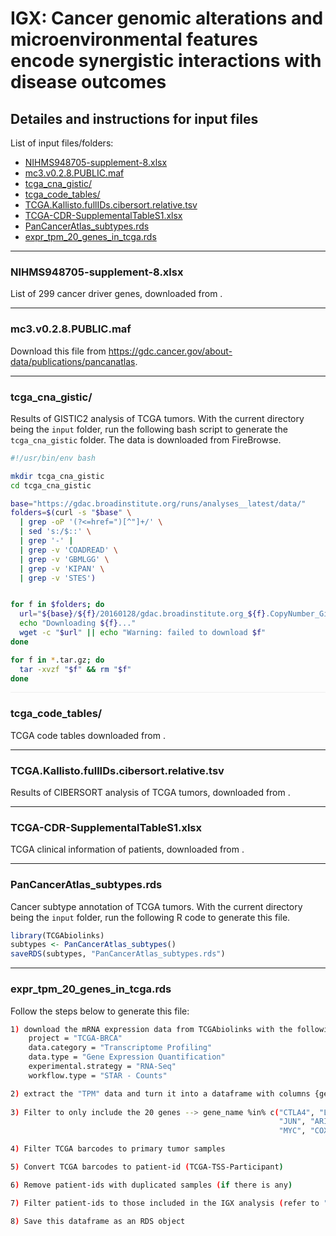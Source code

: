 # IGX: Cancer genomic alterations and microenvironmental features encode synergistic interactions with disease outcomes

## Detailes and instructions for input files

List of input files/folders:
- [NIHMS948705-supplement-8.xlsx](#1)
- [mc3.v0.2.8.PUBLIC.maf](#2)
- [tcga_cna_gistic/](#3)
- [tcga_code_tables/](#4)
- [TCGA.Kallisto.fullIDs.cibersort.relative.tsv](#5)
- [TCGA-CDR-SupplementalTableS1.xlsx](#6)
- [PanCancerAtlas_subtypes.rds](#7)
- [expr_tpm_20_genes_in_tcga.rds](#8)

---

### <a id="1"></a>NIHMS948705-supplement-8.xlsx
List of 299 cancer driver genes, downloaded from .

---

### <a id="2"></a>mc3.v0.2.8.PUBLIC.maf
Download this file from https://gdc.cancer.gov/about-data/publications/pancanatlas.

---

### <a id="3"></a>tcga_cna_gistic/
Results of GISTIC2 analysis of TCGA tumors. With the current directory being the `input` folder, run the following bash script to generate the `tcga_cna_gistic` folder. The data is downloaded from FireBrowse.
```bash
#!/usr/bin/env bash

mkdir tcga_cna_gistic
cd tcga_cna_gistic

base="https://gdac.broadinstitute.org/runs/analyses__latest/data/"
folders=$(curl -s "$base" \
  | grep -oP '(?<=href=")[^"]+/' \
  | sed 's:/$::' \
  | grep '-' |
  | grep -v 'COADREAD' \
  | grep -v 'GBMLGG' \
  | grep -v 'KIPAN' \
  | grep -v 'STES')


for f in $folders; do
  url="${base}/${f}/20160128/gdac.broadinstitute.org_${f}.CopyNumber_Gistic2.Level_4.2016012800.0.0.tar.gz"
  echo "Downloading ${f}..."
  wget -c "$url" || echo "Warning: failed to download $f"
done

for f in *.tar.gz; do
  tar -xvzf "$f" && rm "$f"
done
```

<hr style="border: 0; height: 1px; background: #eee;" />

### <a id="4"></a>tcga_code_tables/
TCGA code tables downloaded from .

---

### <a id="5"></a>TCGA.Kallisto.fullIDs.cibersort.relative.tsv
Results of CIBERSORT analysis of TCGA tumors, downloaded from .

---

### <a id="6"></a>TCGA-CDR-SupplementalTableS1.xlsx
TCGA clinical information of patients, downloaded from .

---

### <a id="7"></a>PanCancerAtlas_subtypes.rds
Cancer subtype annotation of TCGA tumors. With the current directory being the `input` folder, run the following R code to generate this file.
```R
library(TCGAbiolinks)
subtypes <- PanCancerAtlas_subtypes()
saveRDS(subtypes, "PanCancerAtlas_subtypes.rds")
```

---

### <a id="8"></a>expr_tpm_20_genes_in_tcga.rds
Follow the steps below to generate this file:
```bash
1) download the mRNA expression data from TCGAbiolinks with the following arguments: 
    project = "TCGA-BRCA"
    data.category = "Transcriptome Profiling"
    data.type = "Gene Expression Quantification"
    experimental.strategy = "RNA-Seq"
    workflow.type = "STAR - Counts"

2) extract the "TPM" data and turn it into a dataframe with columns {gene_name, gene_type, <TCGA barcodes ...>}
    
3) Filter to only include the 20 genes --> gene_name %in% c("CTLA4", "LAG3", "CD274", "PDCD1", "GZMA", "PRF1", "MEN1", 
                                                            "JUN", "ARID1A", "VHL", "FBXW7", "CASP3", "NPM1", "EGFR", 
                                                            "MYC", "COX6C", "HIF1A", "TP53", "ERBB2", "AXIN2")

4) Filter TCGA barcodes to primary tumor samples

5) Convert TCGA barcodes to patient-id (TCGA-TSS-Participant)

6) Remove patient-ids with duplicated samples (if there is any)

7) Filter patient-ids to those included in the IGX analysis (refer to "tcga_all_datasets.rds")

8) Save this dataframe as an RDS object
```









